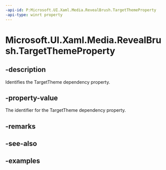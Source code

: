 ```yaml
---
-api-id: P:Microsoft.UI.Xaml.Media.RevealBrush.TargetThemeProperty
-api-type: winrt property
---
```


<!-- Property syntax.
public DependencyProperty TargetThemeProperty { get; }
-->

# Microsoft.UI.Xaml.Media.RevealBrush.TargetThemeProperty

## -description

Identifies the TargetTheme dependency property.

## -property-value

The identifier for the TargetTheme dependency property.

## -remarks

## -see-also

## -examples

